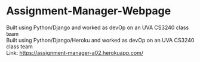 # Assignment-Manager-Webpage
Built using Python/Django and worked as devOp on an UVA CS3240 class team <br />
Built using Python/Django/Heroku and worked as devOp on an UVA CS3240 class team <br />
Link: https://assignment-manager-a02.herokuapp.com/
